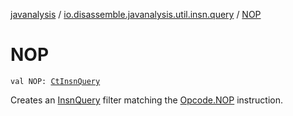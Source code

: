 [javanalysis](../index.md) / [io.disassemble.javanalysis.util.insn.query](index.md) / [NOP](./-n-o-p.md)

# NOP

`val NOP: `[`CtInsnQuery`](-ct-insn-query/index.md)

Creates an [InsnQuery](-insn-query/index.md) filter matching the [Opcode.NOP](#) instruction.


